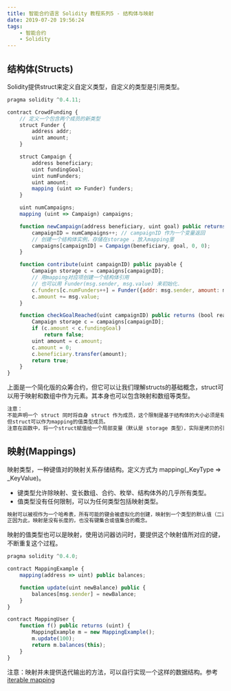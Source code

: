 ```yaml
---
title: 智能合约语言 Solidity 教程系列5 - 结构体与映射
date: 2019-07-20 19:56:24
tags: 
    - 智能合约
    - Solidity
---
```

<meta name="referrer" content="no-referrer" />

## 结构体(Structs)

Solidity提供struct来定义自定义类型，自定义的类型是引用类型。

```js
pragma solidity ^0.4.11;

contract CrowdFunding {
    // 定义一个包含两个成员的新类型
    struct Funder {
        address addr;
        uint amount;
    }

    struct Campaign {
        address beneficiary;
        uint fundingGoal;
        uint numFunders;
        uint amount;
        mapping (uint => Funder) funders;
    }

    uint numCampaigns;
    mapping (uint => Campaign) campaigns;

    function newCampaign(address beneficiary, uint goal) public returns (uint campaignID) {
        campaignID = numCampaigns++; // campaignID 作为一个变量返回
        // 创建一个结构体实例，存储在storage ，放入mapping里
        campaigns[campaignID] = Campaign(beneficiary, goal, 0, 0);
    }

    function contribute(uint campaignID) public payable {
        Campaign storage c = campaigns[campaignID];
        // 用mapping对应项创建一个结构体引用
        // 也可以用 Funder(msg.sender, msg.value) 来初始化.
        c.funders[c.numFunders++] = Funder({addr: msg.sender, amount: msg.value});
        c.amount += msg.value;
    }

    function checkGoalReached(uint campaignID) public returns (bool reached) {
        Campaign storage c = campaigns[campaignID];
        if (c.amount < c.fundingGoal)
            return false;
        uint amount = c.amount;
        c.amount = 0;
        c.beneficiary.transfer(amount);
        return true;
    }
}
```

上面是一个简化版的众筹合约，但它可以让我们理解structs的基础概念，struct可以用于映射和数组中作为元素。其本身也可以包含映射和数组等类型。

```js
注意：
不能声明一个 struct 同时将自身 struct 作为成员，这个限制是基于结构体的大小必须是有限的。
但struct可以作为mapping的值类型成员。
注意在函数中，将一个struct赋值给一个局部变量（默认是 storage 类型），实际是拷贝的引用，所以修改局部变量值的同时，会影响到原变量。
```

## 映射(Mappings)

映射类型，一种键值对的映射关系存储结构。定义方式为 mapping(_KeyType => _KeyValue)。
- 键类型允许除映射、变长数组、合约、枚举、结构体外的几乎所有类型。
- 值类型没有任何限制，可以为任何类型包括映射类型。

```js
映射可以被视作为一个哈希表，所有可能的键会被虚拟化的创建，映射到一个类型的默认值（二进制的全零表示）。在映射表中，并不存储键的数据，仅仅存储它的 keccak256 哈希值，这个哈希值在查找值时需要用到。
正因为此，映射是没有长度的，也没有键集合或值集合的概念。
```
映射的值类型也可以是映射，使用访问器访问时，要提供这个映射值所对应的键，不断重复这个过程。

```js
pragma solidity ^0.4.0;

contract MappingExample {
    mapping(address => uint) public balances;

    function update(uint newBalance) public {
        balances[msg.sender] = newBalance;
    }
}

contract MappingUser {
    function f() public returns (uint) {
        MappingExample m = new MappingExample();
        m.update(100);
        return m.balances(this);
    }
}
```

注意：映射并未提供迭代输出的方法，可以自行实现一个这样的数据结构。参考[iterable mapping](https://github.com/ethereum/dapp-bin/blob/master/library/iterable_mapping.sol)